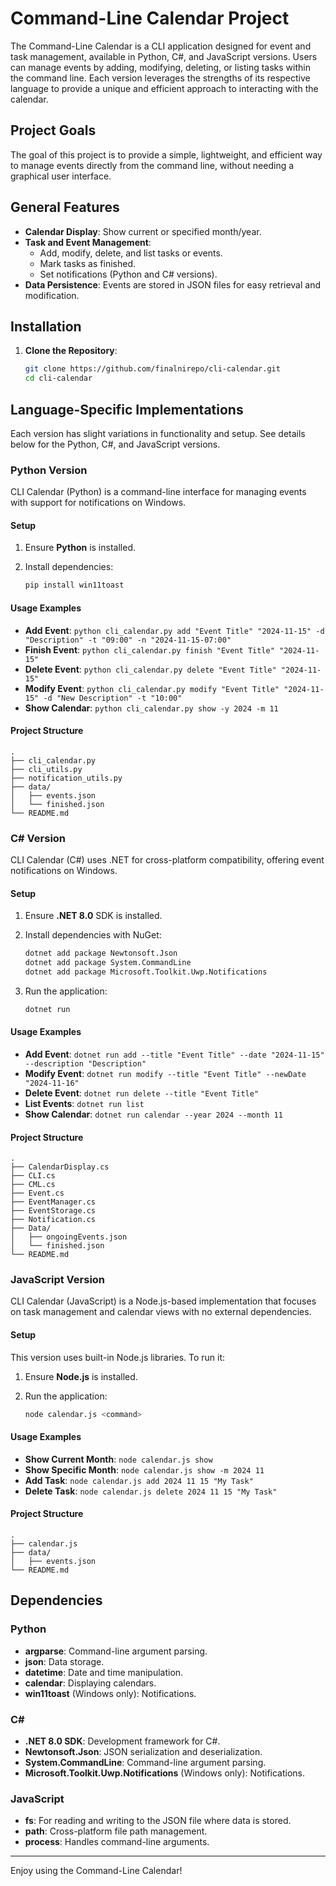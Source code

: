 # Command-Line Calendar Project

The Command-Line Calendar is a CLI application designed for event and task management, available in Python, C#, and JavaScript versions. Users can manage events by adding, modifying, deleting, or listing tasks within the command line. Each version leverages the strengths of its respective language to provide a unique and efficient approach to interacting with the calendar.

## Project Goals

The goal of this project is to provide a simple, lightweight, and efficient way to manage events directly from the command line, without needing a graphical user interface.

## General Features

- **Calendar Display**: Show current or specified month/year.
- **Task and Event Management**:
  - Add, modify, delete, and list tasks or events.
  - Mark tasks as finished.
  - Set notifications (Python and C# versions).
- **Data Persistence**: Events are stored in JSON files for easy retrieval and modification.

## Installation

1. **Clone the Repository**:

   ```bash
   git clone https://github.com/finalnirepo/cli-calendar.git
   cd cli-calendar
   ```

## Language-Specific Implementations

Each version has slight variations in functionality and setup. See details below for the Python, C#, and JavaScript versions.

### Python Version

CLI Calendar (Python) is a command-line interface for managing events with support for notifications on Windows.

#### Setup

1. Ensure **Python** is installed.
2. Install dependencies:

   ```bash
   pip install win11toast
   ```

#### Usage Examples

- **Add Event**: `python cli_calendar.py add "Event Title" "2024-11-15" -d "Description" -t "09:00" -n "2024-11-15-07:00"`
- **Finish Event**: `python cli_calendar.py finish "Event Title" "2024-11-15"`
- **Delete Event**: `python cli_calendar.py delete "Event Title" "2024-11-15"`
- **Modify Event**: `python cli_calendar.py modify "Event Title" "2024-11-15" -d "New Description" -t "10:00"`
- **Show Calendar**: `python cli_calendar.py show -y 2024 -m 11`

#### Project Structure

```
.
├── cli_calendar.py
├── cli_utils.py
├── notification_utils.py
├── data/
│   ├── events.json
│   └── finished.json
└── README.md
```

### C# Version

CLI Calendar (C#) uses .NET for cross-platform compatibility, offering event notifications on Windows.

#### Setup

1. Ensure **.NET 8.0** SDK is installed.
2. Install dependencies with NuGet:

   ```bash
   dotnet add package Newtonsoft.Json
   dotnet add package System.CommandLine
   dotnet add package Microsoft.Toolkit.Uwp.Notifications
   ```

3. Run the application:

   ```bash
   dotnet run
   ```

#### Usage Examples

- **Add Event**: `dotnet run add --title "Event Title" --date "2024-11-15" --description "Description"`
- **Modify Event**: `dotnet run modify --title "Event Title" --newDate "2024-11-16"`
- **Delete Event**: `dotnet run delete --title "Event Title"`
- **List Events**: `dotnet run list`
- **Show Calendar**: `dotnet run calendar --year 2024 --month 11`

#### Project Structure

```
.
├── CalendarDisplay.cs    
├── CLI.cs                 
├── CML.cs                 
├── Event.cs              
├── EventManager.cs        
├── EventStorage.cs         
├── Notification.cs         
├── Data/
│   ├── ongoingEvents.json  
│   └── finished.json       
└── README.md
```

### JavaScript Version

CLI Calendar (JavaScript) is a Node.js-based implementation that focuses on task management and calendar views with no external dependencies.

#### Setup

This version uses built-in Node.js libraries. To run it:

1. Ensure **Node.js** is installed.
2. Run the application:

   ```bash
   node calendar.js <command>
   ```

#### Usage Examples

- **Show Current Month**: `node calendar.js show`
- **Show Specific Month**: `node calendar.js show -m 2024 11`
- **Add Task**: `node calendar.js add 2024 11 15 "My Task"`
- **Delete Task**: `node calendar.js delete 2024 11 15 "My Task"`

#### Project Structure

```
.
├── calendar.js
├── data/
│   ├── events.json
└── README.md
```

## Dependencies

### Python

- **argparse**: Command-line argument parsing.
- **json**: Data storage.
- **datetime**: Date and time manipulation.
- **calendar**: Displaying calendars.
- **win11toast** (Windows only): Notifications.

### C#

- **.NET 8.0 SDK**: Development framework for C#.
- **Newtonsoft.Json**: JSON serialization and deserialization.
- **System.CommandLine**: Command-line argument parsing.
- **Microsoft.Toolkit.Uwp.Notifications** (Windows only): Notifications.

### JavaScript

- **fs**: For reading and writing to the JSON file where data is stored.
- **path**: Cross-platform file path management.
- **process**: Handles command-line arguments.

---

Enjoy using the Command-Line Calendar!
